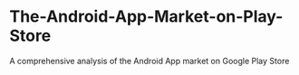 # The-Android-App-Market-on-Play-Store
A comprehensive analysis of the Android App market on Google Play Store
